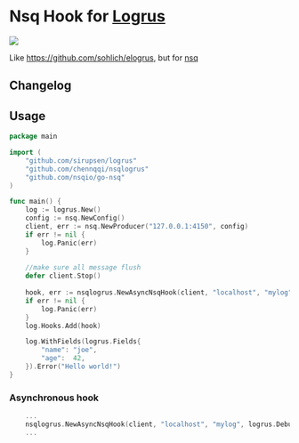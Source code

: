 # Nsq Hook for [Logrus](https://github.com/sirupsen/logrus) 
<img src="https://travis-ci.org/chennqqi/nsqlogrus.svg?branch=master" />

Like <https://github.com/sohlich/elogrus>, but for [nsq](https://github.com/nsqio/go-nsq)

## Changelog

## Usage

```go
package main

import (
	"github.com/sirupsen/logrus"
	"github.com/chennqqi/nsqlogrus"
	"github.com/nsqio/go-nsq"
)

func main() {
	log := logrus.New()
	config := nsq.NewConfig()
	client, err := nsq.NewProducer("127.0.0.1:4150", config)
	if err != nil {
		log.Panic(err)
	}
	
	//make sure all message flush
	defer client.Stop()
	
	hook, err := nsqlogrus.NewAsyncNsqHook(client, "localhost", "mylog", logrus.DebugLevel)
	if err != nil {
		log.Panic(err)
	}
	log.Hooks.Add(hook)

	log.WithFields(logrus.Fields{
		"name": "joe",
		"age":  42,
	}).Error("Hello world!")
}
```

### Asynchronous hook

```go
	...
	nsqlogrus.NewAsyncNsqHook(client, "localhost", "mylog", logrus.DebugLevel)
	...
```
